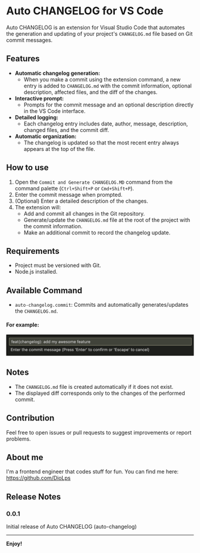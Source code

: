 # Auto CHANGELOG for VS Code

Auto CHANGELOG is an extension for Visual Studio Code that automates the generation and updating of your project's `CHANGELOG.md` file based on Git commit messages.

## Features

- **Automatic changelog generation:**
  - When you make a commit using the extension command, a new entry is added to `CHANGELOG.md` with the commit information, optional description, affected files, and the diff of the changes.
- **Interactive prompt:**
  - Prompts for the commit message and an optional description directly in the VS Code interface.
- **Detailed logging:**
  - Each changelog entry includes date, author, message, description, changed files, and the commit diff.
- **Automatic organization:**
  - The changelog is updated so that the most recent entry always appears at the top of the file.

## How to use

1. Open the `Commit and Generate CHANGELOG.MD` command from the command palette (`Ctrl+Shift+P` or `Cmd+Shift+P`).
2. Enter the commit message when prompted.
3. (Optional) Enter a detailed description of the changes.
4. The extension will:
   - Add and commit all changes in the Git repository.
   - Generate/update the `CHANGELOG.md` file at the root of the project with the commit information.
   - Make an additional commit to record the changelog update.

## Requirements

- Project must be versioned with Git.
- Node.js installed.

## Available Command

- `auto-changelog.commit`: Commits and automatically generates/updates the `CHANGELOG.md`.

#### For example:

<div align="center">
    <img src=".github/exampleOne.png" />
</div>

## Notes

- The `CHANGELOG.md` file is created automatically if it does not exist.
- The displayed diff corresponds only to the changes of the performed commit.

## Contribution

Feel free to open issues or pull requests to suggest improvements or report problems.

## About me

I'm a frontend engineer that codes stuff for fun. You can find me here: https://github.com/DioLps

## Release Notes

### 0.0.1

Initial release of Auto CHANGELOG (auto-changelog)

---

**Enjoy!**